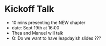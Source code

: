 Kickoff Talk
============

* 10 mins presenting the NEW chapter
* date: Sept 19th at 16:00
* Thea and Manuel will talk
* Q: Do we want to have leapdayish slides ???
